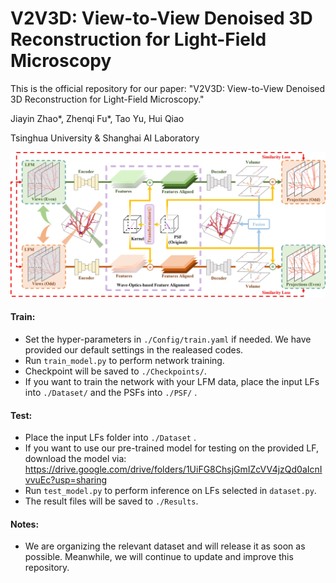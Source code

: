 # V2V3D: View-to-View Denoised 3D Reconstruction for Light-Field Microscopy
This is the official repository for our paper: "V2V3D: View-to-View Denoised 3D Reconstruction for Light-Field Microscopy."

Jiayin Zhao*, Zhenqi Fu*, Tao Yu, Hui Qiao

Tsinghua University & Shanghai AI Laboratory

<div align="center">
  <img src="figures/model.jpg"/>
</div>

#### Train:
* Set the hyper-parameters in `./Config/train.yaml` if needed. We have provided our default settings in the realeased codes.
* Run `train_model.py` to perform network training.
* Checkpoint will be saved to `./Checkpoints/`.
* If you want to train the network with your LFM data, place the input LFs into `./Dataset/` and the PSFs into `./PSF/` .

#### Test:
* Place the input LFs folder into `./Dataset` .
* If you want to use our pre-trained model for testing on the provided LF, download the model via: https://drive.google.com/drive/folders/1UiFG8ChsjGmIZcVV4jzQd0aIcnIvvuEc?usp=sharing
* Run `test_model.py` to perform inference on LFs selected in `dataset.py`.
* The result files will be saved to `./Results`.

#### Notes:
* We are organizing the relevant dataset and will release it as soon as possible. Meanwhile, we will continue to update and improve this repository.
